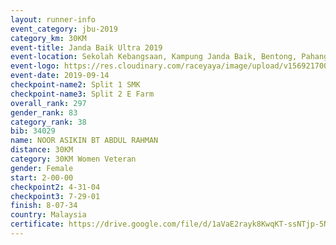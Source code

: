 ```yaml
---
layout: runner-info 
event_category: jbu-2019 
category_km: 30KM 
event-title: Janda Baik Ultra 2019 
event-location: Sekolah Kebangsaan, Kampung Janda Baik, Bentong, Pahang, Malaysia 
event-logo: https://res.cloudinary.com/raceyaya/image/upload/v1569217009/logo/janda-baik_vch1pc.jpg 
event-date: 2019-09-14 
checkpoint-name2: Split 1 SMK 
checkpoint-name3: Split 2 E Farm 
overall_rank: 297
gender_rank: 83
category_rank: 38
bib: 34029
name: NOOR ASIKIN BT ABDUL RAHMAN
distance: 30KM
category: 30KM Women Veteran
gender: Female
start: 2-00-00
checkpoint2: 4-31-04
checkpoint3: 7-29-01
finish: 8-07-34
country: Malaysia
certificate: https://drive.google.com/file/d/1aVaE2rayk8KwqKT-ssNTjp-5NQ15SIjR/view?usp=sharing
---
```

